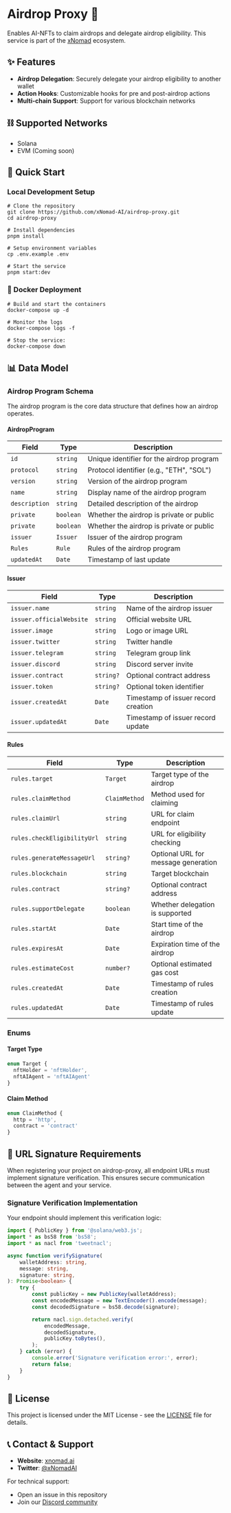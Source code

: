 # Airdrop Proxy 🎯
Enables AI-NFTs to claim airdrops and delegate airdrop eligibility. This service is part of the [xNomad](https://docs.xnomad.ai/) ecosystem.

## ✨ Features

- **Airdrop Delegation**: Securely delegate your airdrop eligibility to another wallet
- **Action Hooks**: Customizable hooks for pre and post-airdrop actions
- **Multi-chain Support**: Support for various blockchain networks

## ⛓️ Supported Networks
- Solana
- EVM (Coming soon)
## 🚀 Quick Start

### Local Development Setup
```shell
# Clone the repository
git clone https://github.com/xNomad-AI/airdrop-proxy.git 
cd airdrop-proxy

# Install dependencies
pnpm install

# Setup environment variables
cp .env.example .env 

# Start the service
pnpm start:dev
```

### 🐳 Docker Deployment

```shell
# Build and start the containers
docker-compose up -d

# Monitor the logs
docker-compose logs -f

# Stop the service:
docker-compose down
```

## 📊 Data Model

### Airdrop Program Schema

The airdrop program is the core data structure that defines how an airdrop operates.

#### AirdropProgram
| Field | Type | Description |
|-------|------|-------------|
| `id` | `string` | Unique identifier for the airdrop program |
| `protocol` | `string` | Protocol identifier (e.g., "ETH", "SOL") |
| `version` | `string` | Version of the airdrop program |
| `name` | `string` | Display name of the airdrop program |
| `description` | `string` | Detailed description of the airdrop |
| `private` | `boolean` | Whether the airdrop is private or public |
| `private` | `boolean` | Whether the airdrop is private or public |
| `issuer` | `Issuer` | Issuer of the airdrop program |
| `Rules` | `Rule` | Rules of the airdrop program |
| `updatedAt` | `Date` | Timestamp of last update |

#### Issuer
| Field | Type | Description |
|-------|------|-------------|
| `issuer.name` | `string` | Name of the airdrop issuer |
| `issuer.officialWebsite` | `string` | Official website URL |
| `issuer.image` | `string` | Logo or image URL |
| `issuer.twitter` | `string` | Twitter handle |
| `issuer.telegram` | `string` | Telegram group link |
| `issuer.discord` | `string` | Discord server invite |
| `issuer.contract` | `string?` | Optional contract address |
| `issuer.token` | `string?` | Optional token identifier |
| `issuer.createdAt` | `Date` | Timestamp of issuer record creation |
| `issuer.updatedAt` | `Date` | Timestamp of issuer record update |

#### Rules
| Field | Type | Description |
|-------|------|-------------|
| `rules.target` | `Target` | Target type of the airdrop |
| `rules.claimMethod` | `ClaimMethod` | Method used for claiming |
| `rules.claimUrl` | `string` | URL for claim endpoint |
| `rules.checkEligibilityUrl` | `string` | URL for eligibility checking |
| `rules.generateMessageUrl` | `string?` | Optional URL for message generation |
| `rules.blockchain` | `string` | Target blockchain |
| `rules.contract` | `string?` | Optional contract address |
| `rules.supportDelegate` | `boolean` | Whether delegation is supported |
| `rules.startAt` | `Date` | Start time of the airdrop |
| `rules.expiresAt` | `Date` | Expiration time of the airdrop |
| `rules.estimateCost` | `number?` | Optional estimated gas cost |
| `rules.createdAt` | `Date` | Timestamp of rules creation |
| `rules.updatedAt` | `Date` | Timestamp of rules update |

### Enums

#### Target Type
```typescript
enum Target {
  nftHolder = 'nftHolder', 
  nftAIAgent = 'nftAIAgent' 
}
```

#### Claim Method
```typescript
enum ClaimMethod {
  http = 'http',
  contract = 'contract'
}
```

## 🔐 URL Signature Requirements

When registering your project on airdrop-proxy, all endpoint URLs must implement signature verification. This ensures secure communication between the agent and your service.

### Signature Verification Implementation

Your endpoint should implement this verification logic:

```typescript
import { PublicKey } from '@solana/web3.js';
import * as bs58 from 'bs58';
import * as nacl from 'tweetnacl';

async function verifySignature(
    walletAddress: string,
    message: string,
    signature: string,
): Promise<boolean> {
    try {
        const publicKey = new PublicKey(walletAddress);
        const encodedMessage = new TextEncoder().encode(message);
        const decodedSignature = bs58.decode(signature);

        return nacl.sign.detached.verify(
            encodedMessage,
            decodedSignature,
            publicKey.toBytes(),
        );
    } catch (error) {
        console.error('Signature verification error:', error);
        return false;
    }
}
```
## 📜 License

This project is licensed under the MIT License - see the [LICENSE](LICENSE) file for details.

## 📞 Contact & Support

- **Website**: [xnomad.ai](https://xnomad.ai)
- **Twitter**: [@xNomadAI](https://x.com/xNomadAI)

For technical support:
- Open an issue in this repository
- Join our [Discord community](https://discord.gg/xnomad)
